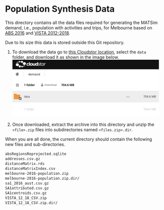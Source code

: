 # Population Synthesis Data

This directory contains all the data files required for generating the MATSim demand, i.e., population with activities and trips, for Melbourne based on [ABS 2016](https://www.abs.gov.au/websitedbs/censushome.nsf/home/2016) and [VISTA 2012-2018](https://transport.vic.gov.au/about/data-and-research/vista).

Due to its size this data is stored outside this Git repository.

1. To download the data go to [this Cloudstor location](https://cloudstor.aarnet.edu.au/plus/s/vILZLoFiqKU58Sp), select the `data` folder, and download it as shown in the image below.
  ![How to download](./download.png)

1. Once downloaded, extract the archive into this directory and unzip the `<file>.zip` files into subdirectories named `<files.zip>.dir`. 

When you are all done, the current directory should contain the following new files and sub-directories.
```
absRegionsReprojected.sqlite
addresses.csv.gz
distanceMatrix.rds
distanceMatrixIndex.csv
melbourne-2016-population.zip
melbourne-2016-population.zip.dir/
sa1_2016_aust.csv.gz
SA1attributed.csv.gz
SA1centroids.csv.gz
VISTA_12_18_CSV.zip
VISTA_12_18_CSV.zip.dir/
```
